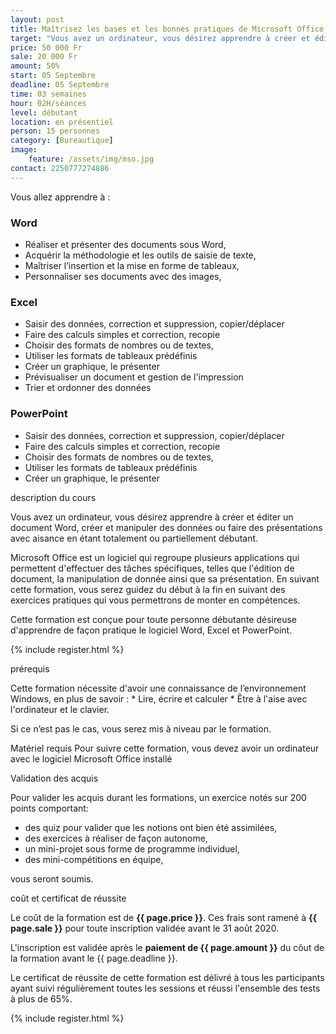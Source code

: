 ```yaml
---
layout: post
title: Maîtrisez les bases et les bonnes pratiques de Microsoft Office (Word, Excel, PowerPoint)
target: "Vous avez un ordinateur, vous désirez apprendre à créer et éditer un document Word, créer et manipuler des données ou faire des présentations avec aisance en étant totalement ou partiellement débutant dans le domaine, alors cette formation est faites pour vous."
price: 50 000 Fr
sale: 20 000 Fr
amount: 50%
start: 05 Septembre
deadline: 05 Septembre
time: 03 semaines
hour: 02H/séances
level: débutant
location: en présentiel
person: 15 personnes 
category: [Bureautique]
image:
    feature: /assets/img/mso.jpg
contact: 2250777274886
---
```



<p class="text-muted text-uppercase h4 border-bottom py-3">Vous allez apprendre à : </p>

### Word

* Réaliser et présenter des documents sous Word,
* Acquérir la méthodologie et les outils de saisie de texte,
* Maîtriser l’insertion et la mise en forme de tableaux,
* Personnaliser ses documents avec des images,

### Excel

* Saisir des données, correction et suppression, copier/déplacer
* Faire des calculs simples et correction, recopie
* Choisir des formats de nombres ou de textes,
* Utiliser les formats de tableaux prédéfinis
* Créer un graphique, le présenter
* Prévisualiser un document et gestion de l'impression
* Trier et ordonner des données

### PowerPoint

* Saisir des données, correction et suppression, copier/déplacer
* Faire des calculs simples et correction, recopie
* Choisir des formats de nombres ou de textes,
* Utiliser les formats de tableaux prédéfinis
* Créer un graphique, le présenter

<p id="about-course" class="text-muted text-uppercase h4 border-bottom py-3">description du cours</p>

Vous avez un ordinateur, vous désirez apprendre à créer et éditer un document Word, créer et manipuler des données ou faire des présentations avec aisance en étant totalement ou partiellement débutant.

Microsoft Office est un logiciel qui regroupe plusieurs applications qui permettent d'effectuer des tâches spécifiques, telles que l'édition de document, la manipulation de donnée ainsi que sa présentation.
En suivant cette formation, vous serez guidez du début à la fin en suivant des exercices pratiques qui vous permettrons de monter en compétences.

Cette formation est conçue pour toute personne débutante désireuse d'apprendre de façon pratique le logiciel Word, Excel et PowerPoint.

<!-- inscription -->
{% include register.html %}


<p class="text-muted text-uppercase h4 border-bottom py-3">prérequis</p>
Cette formation nécessite d'avoir une connaissance de l’environnement Windows, en plus de savoir :
* Lire, écrire et calculer
* Être à l'aise avec l'ordinateur et le clavier.

Si ce n’est pas le cas, vous serez mis à niveau par le formation.

Matériel requis
Pour suivre cette formation, vous devez avoir un ordinateur avec le logiciel Microsoft Office installé

<p class="text-muted text-uppercase h4 border-bottom py-3">
Validation des acquis</p>

Pour valider les acquis durant les formations, un exercice notés sur 200 points comportant:

* des quiz pour valider que les notions ont bien été assimilées,
* des exercices à réaliser de façon autonome,
* un mini-projet sous forme de programme individuel,
* des mini-compétitions en équipe,

vous seront soumis.

<div class="bg-light p-4">
<p class="text-uppercase h4 border-bottom py-3">coût et certificat de réussite</p>

Le coût de la formation est de <strong>{{ page.price }}</strong>. Ces frais sont ramené à <strong>{{ page.sale }}</strong> pour toute inscription validée avant le 31 août 2020.

L'inscription est validée après le <strong>paiement de {{ page.amount }}</strong> du côut de la formation avant le {{ page.deadline }}.

Le certificat de réussite de cette formation est délivré à tous les participants ayant suivi régulièrement toutes les sessions et réussi l'ensemble des tests à plus de 65%.

<!-- inscription -->
{% include register.html %}
